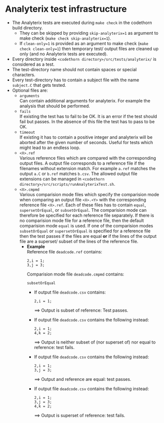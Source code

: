 Analyterix test infrastructure
==============================
 * The Analyterix tests are executed during `make check` in the codethorn build directory.
   * They can be skipped by providing `skip-analyterix=1` as argument to make check (`make check skip-analyterix=1`).
   * If `clean-only=1` is provided as an argument to make check (`make check clean-only=1`) then temporary test/ output files are cleaned up only (and no Analyterix tests are executed).
 * Every directory inside `<codethorn directory>/src/tests/analyterix/` is considered as a test.
 * The test-directory name should not contain spaces or special characters.
 * Every test-directory has to contain a subject file with the name `subject.C` that gets tested.
 * Optional files are:
   * `arguments`  
     Can contain additional arguments for analyterix. For example the analysis that should be performed.
   * `fails`  
     If existing the test has to fail to be OK. It is an error if the test should fail but passes. In the absence of this file the test has to pass to be OK.
   * `timeout`  
     If existing it has to contain a positive integer and analyterix will be aborted after the given number of seconds. Useful for tests which might lead to an endless loop.
   * `<X>.ref`  
     Various reference files which are compared with the corresponding output files. A output file corresponds to a reference file if the filenames without extension match. For example `a.ref` matches the output `a.C` or `b.ref` matches `b.csv`. The allowed output file extensions can be managed in `<codethorn directory>/src/scripts/runAnalyterixTest.sh`.
   * `<X>.cmpmd`  
     Various comparision mode files which specify the comparision mode when comparing an output file `<X>.<Y>` with the corresponding reference file `<X>.ref`. Each of these files has to contain `equal`, `supersetOrEqual`, or `subsetOrEqual`. The comparision mode can therefore be specified for each reference file separately. If there is no comparision mode file for a reference file, then the default comparision mode `equal` is used. If one of the comparision modes `subsetOrEqual` or `supersetOrEqual` is specified for a reference file then the test passes if the files are equal **or** if the lines of the output file are a superset/ subset of the lines of the reference file. 
     * **Example**  
       Reference file `deadcode.ref` contains:
        ~~~
        2,i = 1;
        3,j = 3;
        ~~~
       Comparision mode file `deadcode.cmpmd` contains:
        ~~~
        subsetOrEqual
        ~~~ 
       * If output file `deadcode.csv` contains:
          ~~~       
          2,i = 1;
          ~~~
    
          ==> Output is subset of reference: Test passes.
    
       * If output file `deadcode.csv` contains the following instead:
          ~~~
          2,i = 1;
          4,k = 2;
          ~~~
          ==> Output is neither subset of (nor superset of) nor equal to reference: test fails.
    
       * If output file `deadcode.csv` contains the following instead:
          ~~~
          2,i = 1;
          3,j = 3;
          ~~~
         ==> Output and reference are equal: test passes.
    
       * If output file `deadcode.csv` contains the following instead:
          ~~~
          2,i = 1;
          3,j = 3;
          4,k = 2;
          ~~~
         ==> Output is superset of reference: test fails.
